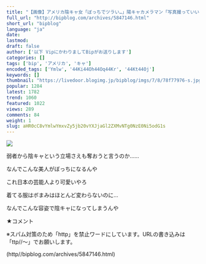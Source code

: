 ```yaml
---
title: "【画像】アメリカ陰キャ女「ぼっちでツラい…」陽キャカメラマン「写真撮っていい？」→結果ｗｗｗｗ "
full_url: "http://bipblog.com/archives/5847146.html"
short_url: "bipblog"
language: "ja"
date: 
lastmod: 
draft: false
author: ['以下 VipにかわりましてBipがお送りします']
categories: []
tags: ['bip', 'アメリカ', 'キャ']
encoded_tags: ['Ymlw', '44Ki44Oh44Oq44Kr', '44Kt44Oj']
keywords: []
thumbnail: "https://livedoor.blogimg.jp/bipblog/imgs/7/8/78f77976-s.jpg"
popular: 1284
latest: 1782
trend: 1060
featured: 1022
views: 289
comments: 84
weight: 1
slug: aHR0cC8vYmlwYmxvZy5jb20vYXJjaGl2ZXMvNTg0NzE0Ni5odG1s
---
```


![](https://livedoor.blogimg.jp/bipblog/imgs/7/8/78f77976-s.jpg)

<div><p>弱者から陰キャという立場さえも奪おうと言うのか……</p><p>なんでこんな美人がぼっちになるんや</p><p>これ日本の芸能人より可愛いやろ</p><p>着てる服はボまみはほとんど変わらないのに…</p><p>なんでこんな容姿で陰キャになってしまうんや</p><p class='meiryo'>★コメント</p><p class='center'><p class='kyakuchu center'>※スパム対策のため「http」を禁止ワードにしています。URLの書き込みは「ttp//～」でお願いします。</p></p> </div>

(http//bipblog.com/archives/5847146.html)
